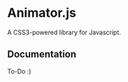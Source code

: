 Animator.js
===========

A CSS3-powered library for Javascript.

Documentation
-------------

To-Do :)


